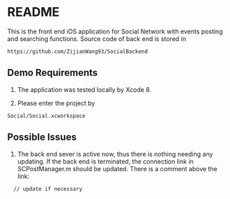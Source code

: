 README
==========
This is the front end iOS application for Social Network with events posting and searching functions. Source code of back end is stored in
```
https://github.com/ZijianWang93/SocialBackend
```

Demo Requirements
---------
1. The application was tested locally by Xcode 8.

2. Please enter the project by
```
Social/Social.xcworkspace
```

Possible Issues
---------
1. The back end sever is active now, thus there is nothing needing any updating. If the back end is terminated, the connection link in SCPostManager.m should be updated. There is a comment above the link:
```
  // update if necessary
```
